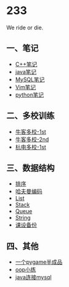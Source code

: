 233
======

We ride or die.
## 一、笔记
* [C++笔记](/笔记/C++笔记.md)
* [java笔记](/笔记/java笔记.md)
* [MySQL笔记](/笔记/MySQL笔记.md)
* [Vim笔记](/笔记/Vim笔记.md)
* [python笔记](/笔记/python笔记.md)

## 二、多校训练
* [牛客多校-1st](/多校训练/2018%20Nowcoder%20Contest%201/Nowcoder%201st.md)
* [牛客多校-2nd](/多校训练/2018%20Nowcoder%20Contest%202/Nowcoder%202nd.md)
* [杭电多校-1st](/多校训练/2018%20Multi-University%20Contest%201/Multi-University%201st.md)

## 三、数据结构
* [排序](/Data%20Structure/Sort)
* [哈夫曼编码](/Data%20Structure/HuffmanCoding.cpp)
* [List](/Data%20Structure/List.h)
* [Stack](/Data%20Structure/Stack.h)
* [Queue](/Data%20Structure/Queue.h)
* [String](/Data%20Structure/String.h)
* [课设备份](/Data%20Structure/课设备份)

## 四、其他
* [一个pygame半成品](/其他/一个pygame半成品)
* [oop小练](/其他/oop小练.md)
* [java连接mysql](/其他/java连接mysql)
